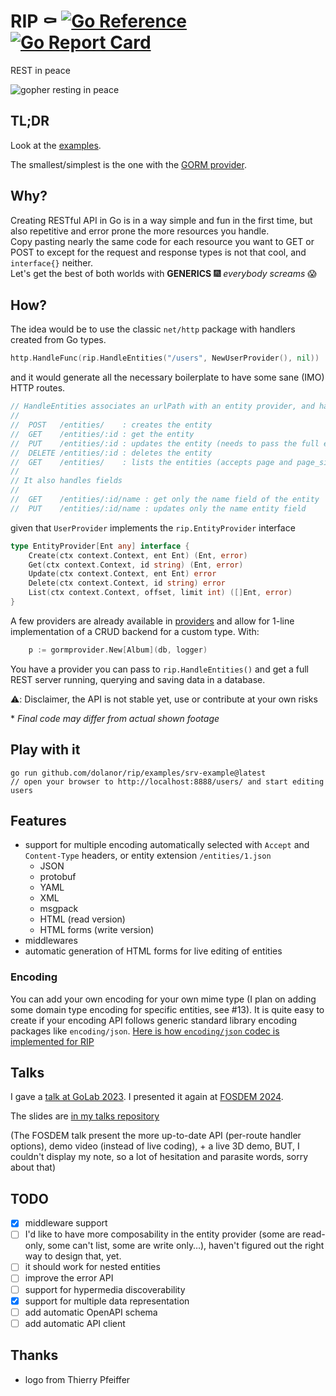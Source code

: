 # RIP ⚰ [![Go Reference](https://pkg.go.dev/badge/github.com/dolanor/rip.svg)](https://pkg.go.dev/github.com/dolanor/rip) [![Go Report Card](https://goreportcard.com/badge/github.com/dolanor/rip)](https://goreportcard.com/report/github.com/dolanor/rip)

REST in peace

![gopher resting in peace](.meta/assets/rip.png)

## TL;DR

Look at the [examples](examples).

The smallest/simplest is the one with the [GORM provider](examples/gormprovider/main.go).

## Why?

Creating RESTful API in Go is in a way simple and fun in the first time, but also repetitive and error prone the more resources you handle.  
Copy pasting nearly the same code for each resource you want to GET or POST to except for the request and response types is not that cool, and `interface{}` neither.  
Let's get the best of both worlds with **GENERICS** 🎆 *everybody screams* 😱  

## How?

The idea would be to use the classic `net/http` package with handlers created from Go types.

```go
http.HandleFunc(rip.HandleEntities("/users", NewUserProvider(), nil))
```

and it would generate all the necessary boilerplate to have some sane (IMO) HTTP routes.
```go
// HandleEntities associates an urlPath with an entity provider, and handles all HTTP requests in a RESTful way:
//
//	POST   /entities/    : creates the entity
//	GET    /entities/:id : get the entity
//	PUT    /entities/:id : updates the entity (needs to pass the full entity data)
//	DELETE /entities/:id : deletes the entity
//	GET    /entities/    : lists the entities (accepts page and page_size query param)
//
// It also handles fields
//
//	GET    /entities/:id/name : get only the name field of the entity
//	PUT    /entities/:id/name : updates only the name entity field

```


given that `UserProvider` implements the `rip.EntityProvider` interface

```go
type EntityProvider[Ent any] interface {
	Create(ctx context.Context, ent Ent) (Ent, error)
	Get(ctx context.Context, id string) (Ent, error)
	Update(ctx context.Context, ent Ent) error
	Delete(ctx context.Context, id string) error
	List(ctx context.Context, offset, limit int) ([]Ent, error)
}
```

A few providers are already available in [providers](providers) and allow for 1-line implementation of a CRUD backend for a custom type. With:

```go
	p := gormprovider.New[Album](db, logger)
```

You have a provider you can pass to `rip.HandleEntities()` and get a full REST server running, querying and saving data in a database.

⚠️: Disclaimer, the API is not stable yet, use or contribute at your own risks


\* *Final code may differ from actual shown footage*

## Play with it

```console
go run github.com/dolanor/rip/examples/srv-example@latest
// open your browser to http://localhost:8888/users/ and start editing users
```

## Features

- support for multiple encoding automatically selected with `Accept` and `Content-Type` headers, or entity extension `/entities/1.json`
  - JSON
  - protobuf
  - YAML
  - XML
  - msgpack
  - HTML (read version)
  - HTML forms (write version)
- middlewares
- automatic generation of HTML forms for live editing of entities

### Encoding

You can add your own encoding for your own mime type (I plan on adding some domain type encoding for specific entities, see #13).
It is quite easy to create if your encoding API follows generic standard library encoding packages like `encoding/json`. [Here is how `encoding/json` codec is implemented for RIP](encoding/json/json.go)

## Talks

I gave a [talk at GoLab 2023](https://www.youtube.com/watch?v=_OgqCKrONX8).
I presented it again at [FOSDEM 2024](https://www.youtube.com/watch?v=Z9DOhBCpQi4).

The slides are [in my talks repository](https://github.com/dolanor/talks/blob/main/rip/rip.slide)

(The FOSDEM talk present the more up-to-date API (per-route handler options), demo video (instead of live coding), + a live 3D demo, BUT, I couldn't display my note, so a lot of hesitation and parasite words, sorry about that)


## TODO

- [x] middleware support
- [ ] I'd like to have more composability in the entity provider (some are read-only, some can't list, some are write only…), haven't figured out the right way to design that, yet.
- [ ] it should work for nested entities
- [ ] improve the error API
- [ ] support for hypermedia discoverability
- [x] support for multiple data representation
- [ ] add automatic OpenAPI schema
- [ ] add automatic API client

## Thanks

- logo from Thierry Pfeiffer
